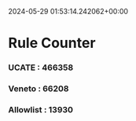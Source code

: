 2024-05-29 01:53:14.242062+00:00
# Rule Counter 
 ### UCATE : 466358

 ### Veneto : 66208

 ### Allowlist : 13930